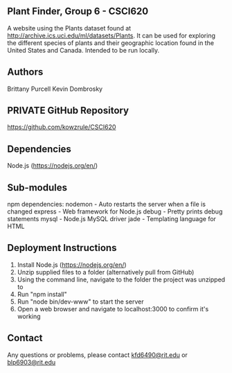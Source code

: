 Plant Finder, Group 6 - CSCI620
-------------------------------
A website using the Plants dataset found at
http://archive.ics.uci.edu/ml/datasets/Plants. It can be used for exploring the
different species of plants and their geographic location found in the
United States and Canada. Intended to be run locally.

Authors
-------
Brittany Purcell
Kevin Dombrosky

PRIVATE GitHub Repository
-------------------------
https://github.com/kowzrule/CSCI620

Dependencies
------------
Node.js (https://nodejs.org/en/)

Sub-modules
-----------
npm dependencies:
	nodemon - Auto restarts the server when a file is changed
	express - Web framework for Node.js
	debug - Pretty prints debug statements
	mysql - Node.js MySQL driver
	jade - Templating language for HTML

Deployment Instructions
-----------------------
1) Install Node.js (https://nodejs.org/en/)
2) Unzip supplied files to a folder (alternatively pull from GitHub)
3) Using the command line, navigate to the folder the project was unzipped to
4) Run "npm install"
5) Run "node bin/dev-www" to start the server
6) Open a web browser and navigate to localhost:3000 to confirm it's working

Contact
-------
Any questions or problems, please contact kfd6490@rit.edu or blp6903@rit.edu
